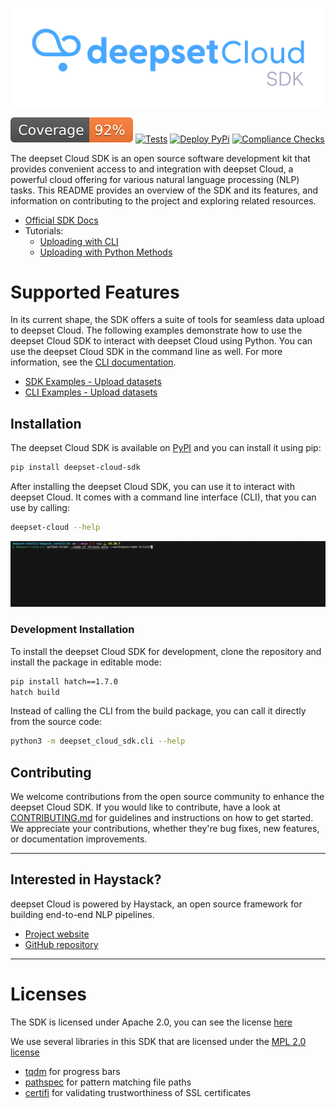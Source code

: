 <p align="center">
  <a href="https://cloud.deepset.ai/"><img src="/assets/logo.png"  alt="deepset Cloud SDK"></a>
</p>

[![Coverage badge](https://github.com/deepset-ai/deepset-cloud-sdk/raw/python-coverage-comment-action-data/badge.svg)](https://github.com/deepset-ai/deepset-cloud-sdk/tree/python-coverage-comment-action-data)
[![Tests](https://github.com/deepset-ai/deepset-cloud-sdk/actions/workflows/continuous-integration.yml/badge.svg)](https://github.com/deepset-ai/deepset-cloud-sdk/actions/workflows/continuous-integration.yml)
[![Deploy PyPi](https://github.com/deepset-ai/deepset-cloud-sdk/actions/workflows/deploy-prod.yml/badge.svg)](https://github.com/deepset-ai/deepset-cloud-sdk/actions/workflows/deploy-prod.yml)
[![Compliance Checks](https://github.com/deepset-ai/deepset-cloud-sdk/actions/workflows/compliance.yml/badge.svg)](https://github.com/deepset-ai/deepset-cloud-sdk/actions/workflows/compliance.yml)

The deepset Cloud SDK is an open source software development kit that provides convenient access to and integration with deepset Cloud, a powerful cloud offering for various natural language processing (NLP) tasks.
This README provides an overview of the SDK and its features, and information on contributing to the project and exploring related resources.

- [Official SDK Docs](https://docs.cloud.deepset.ai/docs/working-with-the-sdk)
- Tutorials: 
    - [Uploading with CLI](https://docs.cloud.deepset.ai/docs/tutorial-uploading-files-with-cli) 
    - [Uploading with Python Methods](https://docs.cloud.deepset.ai/docs/tutorial-uploading-files-with-python-methods)

# Supported Features

In its current shape, the SDK offers a suite of tools for seamless data upload to deepset Cloud. 
The following examples demonstrate how to use the deepset Cloud SDK to interact with deepset Cloud using Python.
You can use the deepset Cloud SDK in the command line as well. For more information, see the [CLI documentation](docs/examples/cli/README.md).

-   [SDK Examples - Upload datasets](/docs/examples/sdk/upload.py)
-   [CLI Examples - Upload datasets](/docs/examples/cli/README.md)

## Installation
The deepset Cloud SDK is available on [PyPI](https://pypi.org/project/deepset-cloud-sdk/) and you can install it using pip:
```bash
pip install deepset-cloud-sdk
```

After installing the deepset Cloud SDK, you can use it to interact with deepset Cloud. It comes with a command line interface (CLI), that you can use by calling:
```bash
deepset-cloud --help
```

<p align="center">
  <a href="https://cloud.deepset.ai/"><img src="/assets/cli.gif"  alt="deepset Cloud CLI"></a>
</p>

### Development Installation
To install the deepset Cloud SDK for development, clone the repository and install the package in editable mode:
```bash
pip install hatch==1.7.0
hatch build
```

Instead of calling the CLI from the build package, you can call it directly from the source code:
```bash
python3 -m deepset_cloud_sdk.cli --help
```

## Contributing
We welcome contributions from the open source community to enhance the deepset Cloud SDK. If you would like to contribute, have a look at [CONTRIBUTING.md](CONTRIBUTING.md) for guidelines and instructions on how to get started.
We appreciate your contributions, whether they're bug fixes, new features, or documentation improvements.


---

## Interested in Haystack?
deepset Cloud is powered by Haystack, an open source framework for building end-to-end NLP pipelines.

 -    [Project website](https://haystack.deepset.ai/)
 -    [GitHub repository](https://github.com/deepset-ai/haystack)

---

# Licenses

The SDK is licensed under Apache 2.0, you can see the license [here](https://github.com/deepset-ai/deepset-cloud-sdk/blob/main/LICENSE)

We use several libraries in this SDK that are licensed under the [MPL 2.0 license](https://www.mozilla.org/en-US/MPL/2.0/)

- [tqdm](https://github.com/tqdm/tqdm) for progress bars
- [pathspec](https://github.com/cpburnz/python-pathspec) for pattern matching file paths
- [certifi](https://github.com/certifi/python-certifi) for validating trustworthiness of SSL certificates
